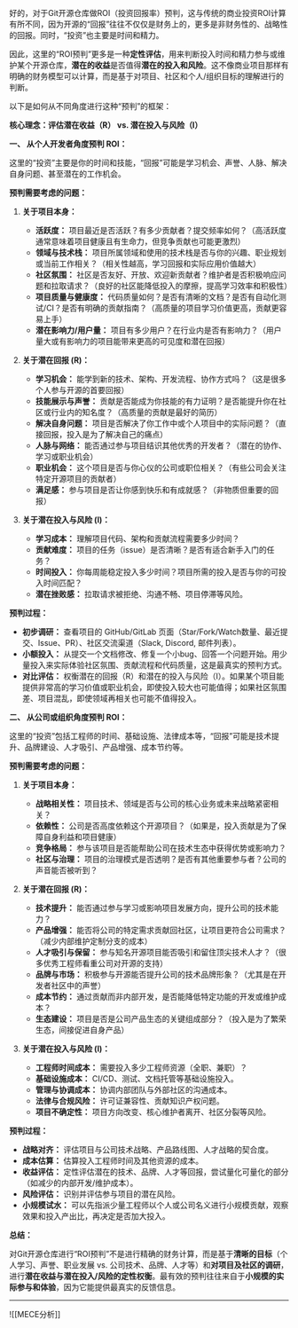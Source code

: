 好的，对于Git开源仓库做ROI（投资回报率）预判，这与传统的商业投资ROI计算有所不同，因为开源的“回报”往往不仅仅是财务上的，更多是非财务性的、战略性的回报。同时，“投资”也主要是时间和精力。

因此，这里的“ROI预判”更多是一种**定性评估**，用来判断投入时间和精力参与或维护某个开源仓库，**潜在的收益**是否值得**潜在的投入和风险**。这不像商业项目那样有明确的财务模型可以计算，而是基于对项目、社区和个人/组织目标的理解进行的判断。

以下是如何从不同角度进行这种“预判”的框架：

**核心理念：评估潜在收益（R） vs. 潜在投入与风险（I）**

**一、 从个人开发者角度预判 ROI：**

这里的“投资”主要是你的时间和技能，“回报”可能是学习机会、声誉、人脉、解决自身问题、甚至潜在的工作机会。

**预判需要考虑的问题：**

1.  **关于项目本身：**
    *   **活跃度：** 项目最近是否活跃？有多少贡献者？提交频率如何？（高活跃度通常意味着项目健康且有生命力，但竞争贡献也可能更激烈）
    *   **领域与技术栈：** 项目所属领域和使用的技术栈是否与你的兴趣、职业规划或当前工作相关？（相关性越高，学习回报和实际应用价值越大）
    *   **社区氛围：** 社区是否友好、开放、欢迎新贡献者？维护者是否积极响应问题和拉取请求？（良好的社区能降低投入的摩擦，提高学习效率和积极性）
    *   **项目质量与健康度：** 代码质量如何？是否有清晰的文档？是否有自动化测试/CI？是否有明确的贡献指南？（高质量的项目学习价值更高，贡献更容易上手）
    *   **潜在影响力/用户量：** 项目有多少用户？在行业内是否有影响力？（用户量大或有影响力的项目能带来更高的可见度和潜在回报）

2.  **关于潜在回报 (R)：**
    *   **学习机会：** 能学到新的技术、架构、开发流程、协作方式吗？（这是很多个人参与开源的首要回报）
    *   **技能展示与声誉：** 贡献是否能成为你技能的有力证明？是否能提升你在社区或行业内的知名度？（高质量的贡献是最好的简历）
    *   **解决自身问题：** 项目是否解决了你工作中或个人项目中的实际问题？（直接回报，投入是为了解决自己的痛点）
    *   **人脉与网络：** 能否通过参与项目结识其他优秀的开发者？（潜在的协作、学习或职业机会）
    *   **职业机会：** 这个项目是否与你心仪的公司或职位相关？（有些公司会关注特定开源项目的贡献者）
    *   **满足感：** 参与项目是否让你感到快乐和有成就感？（非物质但重要的回报）

3.  **关于潜在投入与风险 (I)：**
    *   **学习成本：** 理解项目代码、架构和贡献流程需要多少时间？
    *   **贡献难度：** 项目的任务（issue）是否清晰？是否有适合新手入门的任务？
    *   **时间投入：** 你每周能稳定投入多少时间？项目所需的投入是否与你的可投入时间匹配？
    *   **潜在挫败感：** 拉取请求被拒绝、沟通不畅、项目停滞等风险。

**预判过程：**

*   **初步调研：** 查看项目的 GitHub/GitLab 页面（Star/Fork/Watch数量、最近提交、Issue、PR）、社区交流渠道（Slack, Discord, 邮件列表）。
*   **小额投入：** 从提交一个文档修改、修复一个小bug、回答一个问题开始。用少量投入来实际体验社区氛围、贡献流程和代码质量，这是最真实的预判方式。
*   **对比评估：** 权衡潜在的回报（R）和潜在的投入与风险（I）。如果某个项目能提供非常高的学习价值或职业机会，即使投入较大也可能值得；如果社区氛围差、项目混乱，即使领域再相关也可能不值得投入。

**二、 从公司或组织角度预判 ROI：**

这里的“投资”包括工程师的时间、基础设施、法律成本等，“回报”可能是技术提升、品牌建设、人才吸引、产品增强、成本节约等。

**预判需要考虑的问题：**

1.  **关于项目本身：**
    *   **战略相关性：** 项目技术、领域是否与公司的核心业务或未来战略紧密相关？
    *   **依赖性：** 公司是否高度依赖这个开源项目？（如果是，投入贡献是为了保障自身利益和项目健康）
    *   **竞争格局：** 参与该项目是否能帮助公司在技术生态中获得优势或影响力？
    *   **社区与治理：** 项目的治理模式是否透明？是否有其他重要参与者？公司的声音能否被听到？

2.  **关于潜在回报 (R)：**
    *   **技术提升：** 能否通过参与学习或影响项目发展方向，提升公司的技术能力？
    *   **产品增强：** 能否将公司的特定需求贡献回社区，让项目更符合公司需求？（减少内部维护定制分支的成本）
    *   **人才吸引与保留：** 参与知名开源项目能否吸引和留住顶尖技术人才？（很多优秀工程师看重公司对开源的支持）
    *   **品牌与市场：** 积极参与开源能否提升公司的技术品牌形象？（尤其是在开发者社区中的声誉）
    *   **成本节约：** 通过贡献而非内部开发，是否能降低特定功能的开发或维护成本？
    *   **生态建设：** 项目是否是公司产品生态的关键组成部分？（投入是为了繁荣生态，间接促进自身产品）

3.  **关于潜在投入与风险 (I)：**
    *   **工程师时间成本：** 需要投入多少工程师资源（全职、兼职）？
    *   **基础设施成本：** CI/CD、测试、文档托管等基础设施投入。
    *   **管理与协调成本：** 协调内部团队与外部社区的沟通成本。
    *   **法律与合规风险：** 许可证兼容性、贡献知识产权问题。
    *   **项目不确定性：** 项目方向改变、核心维护者离开、社区分裂等风险。

**预判过程：**

*   **战略对齐：** 评估项目与公司技术战略、产品路线图、人才战略的契合度。
*   **成本估算：** 估算投入工程师时间及其他资源的成本。
*   **收益评估：** 定性评估潜在的技术、品牌、人才等回报，尝试量化可量化的部分（如减少的内部开发/维护成本）。
*   **风险评估：** 识别并评估参与项目的潜在风险。
*   **小规模试水：** 可以先指派少量工程师以个人或公司名义进行小规模贡献，观察效果和投入产出比，再决定是否加大投入。

**总结：**

对Git开源仓库进行“ROI预判”不是进行精确的财务计算，而是基于**清晰的目标**（个人学习、声誉、职业发展 vs. 公司技术、品牌、人才等）和**对项目及社区的调研**，进行**潜在收益与潜在投入/风险的定性权衡**。最有效的预判往往来自于**小规模的实际参与和体验**，因为它能提供最真实的反馈信息。

---
![[MECE分析]]